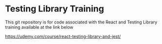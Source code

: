 # Testing Library Training

This git repository is for code associated with the React and Testing Library training available at the link below

<https://udemy.com/course/react-testing-library-and-jest/>
